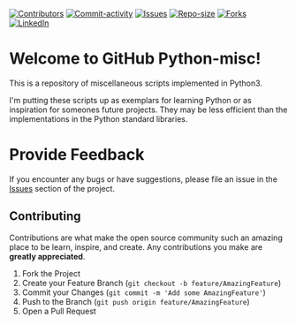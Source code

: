 [![Contributors][contributors-shield]][contributors-url]
[![Commit-activity][commit-activity-shield]][commit-activity-url]
[![Issues][issues-shield]][issues-url]
[![Repo-size][repo-size-shield]][repo-size-url]
[![Forks][forks-shield]][forks-url]
[![LinkedIn][linkedin-shield]][linkedin-url]

# Welcome to GitHub Python-misc!
This is a repository of miscellaneous scripts implemented in Python3.  

I'm putting these scripts up as exemplars for learning Python or as inspiration for someones future projects.
They may be less efficient than the implementations in the Python standard libraries.

Provide Feedback
================

If you encounter any bugs or have suggestions, please file an issue in the
[Issues](https://github.com/StokicDusan/Python-misc/issues)
section of the project.

<!-- CONTRIBUTING -->
## Contributing

Contributions are what make the open source community such an amazing place to be learn, inspire, and create. Any contributions you make are **greatly appreciated**.

1. Fork the Project
2. Create your Feature Branch (`git checkout -b feature/AmazingFeature`)
3. Commit your Changes (`git commit -m 'Add some AmazingFeature'`)
4. Push to the Branch (`git push origin feature/AmazingFeature`)
5. Open a Pull Request

[contributors-shield]: https://img.shields.io/github/contributors/StokicDusan/Python-misc
[contributors-url]: https://github.com/StokicDusan/Python-misc/graphs/contributors
[forks-shield]: https://img.shields.io/github/forks/StokicDusan/Python-misc?style=social
[forks-url]: https://github.com/StokicDusan/Python-misc/network/members
[issues-shield]: https://img.shields.io/github/issues/StokicDusan/Python-misc
[issues-url]: https://github.com/StokicDusan/Python-misc/issues
[commit-activity-shield]: https://img.shields.io/github/last-commit/StokicDusan/Python-misc
[commit-activity-url]: https://github.com/StokicDusan/Python-misc/graphs/commit-activity
[repo-size-shield]: https://img.shields.io/github/repo-size/StokicDusan/Python-misc
[repo-size-url]: https://img.shields.io/github/repo-size/StokicDusan/Python-misc
[linkedin-shield]: https://img.shields.io/badge/LinkedIn-0077B5?style=plastice&logo=linkedin&logoColor=white
[linkedin-url]: https://linkedin.com/in/stokicdusan
